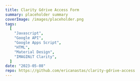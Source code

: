 ```yaml
---
title: Clarity Gdrive Access Form
summary: placeholder summary
coverImage: /images/placeholder.png
tags:
  [
    "Javascript",
    "Google API",
    "Google Apps Script",
    "HTML",
    "Material Design",
    "IMAGINiT Clarity",
  ]
date: "2023-05-08"
repo: https://github.com/ericanastas/clarity-gdrive-access
---
```

